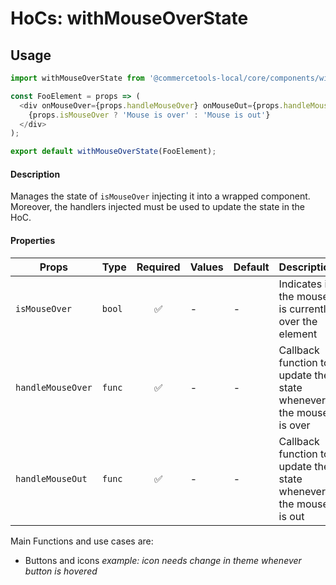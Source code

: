 # HoCs: withMouseOverState

## Usage

```js
import withMouseOverState from '@commercetools-local/core/components/with-mouse-over-state';

const FooElement = props => (
  <div onMouseOver={props.handleMouseOver} onMouseOut={props.handleMouseOut}>
    {props.isMouseOver ? 'Mouse is over' : 'Mouse is out'}
  </div>
);

export default withMouseOverState(FooElement);
```

#### Description

Manages the state of `isMouseOver` injecting it into a wrapped component.
Moreover, the handlers injected must be used to update the state in the HoC.

#### Properties

| Props             | Type   | Required | Values | Default | Description                                                      |
| ----------------- | ------ | :------: | ------ | ------- | ---------------------------------------------------------------- |
| `isMouseOver`     | `bool` |    ✅    | -      | -       | Indicates if the mouse is currently over the element             |
| `handleMouseOver` | `func` |    ✅    | -      | -       | Callback function to update the state whenever the mouse is over |
| `handleMouseOut`  | `func` |    ✅    | -      | -       | Callback function to update the state whenever the mouse is out  |

Main Functions and use cases are:

- Buttons and icons _example: icon needs change in theme whenever button is
  hovered_
